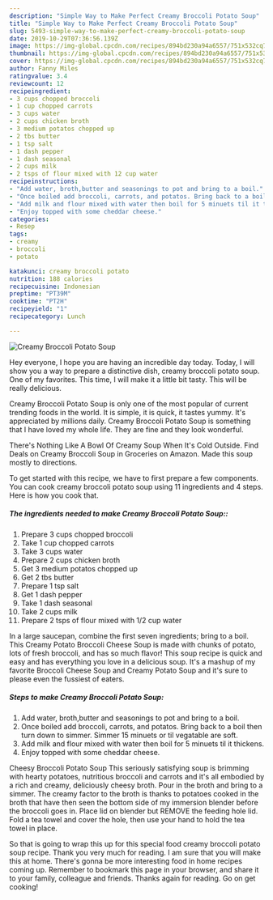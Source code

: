 ```yaml
---
description: "Simple Way to Make Perfect Creamy Broccoli Potato Soup"
title: "Simple Way to Make Perfect Creamy Broccoli Potato Soup"
slug: 5493-simple-way-to-make-perfect-creamy-broccoli-potato-soup
date: 2019-10-29T07:36:56.139Z
image: https://img-global.cpcdn.com/recipes/894bd230a94a6557/751x532cq70/creamy-broccoli-potato-soup-recipe-main-photo.jpg
thumbnail: https://img-global.cpcdn.com/recipes/894bd230a94a6557/751x532cq70/creamy-broccoli-potato-soup-recipe-main-photo.jpg
cover: https://img-global.cpcdn.com/recipes/894bd230a94a6557/751x532cq70/creamy-broccoli-potato-soup-recipe-main-photo.jpg
author: Fanny Miles
ratingvalue: 3.4
reviewcount: 12
recipeingredient:
- 3 cups chopped broccoli
- 1 cup chopped carrots
- 3 cups water
- 2 cups chicken broth
- 3 medium potatos chopped up
- 2 tbs butter
- 1 tsp salt
- 1 dash pepper
- 1 dash seasonal
- 2 cups milk
- 2 tsps of flour mixed with 12 cup water
recipeinstructions:
- "Add water, broth,butter and seasonings to pot and bring to a boil."
- "Once boiled add broccoli, carrots, and potatos. Bring back to a boil then turn down to simmer. Simmer 15 minuets or til vegatable are soft."
- "Add milk and flour mixed with water then boil for 5 minuets til it thickens."
- "Enjoy topped with some cheddar cheese."
categories:
- Resep
tags:
- creamy
- broccoli
- potato

katakunci: creamy broccoli potato
nutrition: 188 calories
recipecuisine: Indonesian
preptime: "PT39M"
cooktime: "PT2H"
recipeyield: "1"
recipecategory: Lunch

---
```



![Creamy Broccoli Potato Soup](https://img-global.cpcdn.com/recipes/894bd230a94a6557/751x532cq70/creamy-broccoli-potato-soup-recipe-main-photo.jpg)

Hey everyone, I hope you are having an incredible day today. Today, I will show you a way to prepare a distinctive dish, creamy broccoli potato soup. One of my favorites. This time, I will make it a little bit tasty. This will be really delicious.

Creamy Broccoli Potato Soup is only one of the most popular of current trending foods in the world. It is simple, it is quick, it tastes yummy. It's appreciated by millions daily. Creamy Broccoli Potato Soup is something that I have loved my whole life. They are fine and they look wonderful.

There&#39;s Nothing Like A Bowl Of Creamy Soup When It&#39;s Cold Outside. Find Deals on Creamy Broccoli Soup in Groceries on Amazon. Made this soup mostly to directions.


To get started with this recipe, we have to first prepare a few components. You can cook creamy broccoli potato soup using 11 ingredients and 4 steps. Here is how you cook that.

##### The ingredients needed to make Creamy Broccoli Potato Soup::

1. Prepare 3 cups chopped broccoli
1. Take 1 cup chopped carrots
1. Take 3 cups water
1. Prepare 2 cups chicken broth
1. Get 3 medium potatos chopped up
1. Get 2 tbs butter
1. Prepare 1 tsp salt
1. Get 1 dash pepper
1. Take 1 dash seasonal
1. Take 2 cups milk
1. Prepare 2 tsps of flour mixed with 1/2 cup water


In a large saucepan, combine the first seven ingredients; bring to a boil. This Creamy Potato Broccoli Cheese Soup is made with chunks of potato, lots of fresh broccoli, and has so much flavor! This soup recipe is quick and easy and has everything you love in a delicious soup. It&#39;s a mashup of my favorite Broccoli Cheese Soup and Creamy Potato Soup and it&#39;s sure to please even the fussiest of eaters. 

##### Steps to make Creamy Broccoli Potato Soup:

1. Add water, broth,butter and seasonings to pot and bring to a boil.
1. Once boiled add broccoli, carrots, and potatos. Bring back to a boil then turn down to simmer. Simmer 15 minuets or til vegatable are soft.
1. Add milk and flour mixed with water then boil for 5 minuets til it thickens.
1. Enjoy topped with some cheddar cheese.


Cheesy Broccoli Potato Soup This seriously satisfying soup is brimming with hearty potatoes, nutritious broccoli and carrots and it&#39;s all embodied by a rich and creamy, deliciously cheesy broth. Pour in the broth and bring to a simmer. The creamy factor to the broth is thanks to potatoes cooked in the broth that have then seen the bottom side of my immersion blender before the broccoli goes in. Place lid on blender but REMOVE the feeding hole lid. Fold a tea towel and cover the hole, then use your hand to hold the tea towel in place. 

So that is going to wrap this up for this special food creamy broccoli potato soup recipe. Thank you very much for reading. I am sure that you will make this at home. There's gonna be more interesting food in home recipes coming up. Remember to bookmark this page in your browser, and share it to your family, colleague and friends. Thanks again for reading. Go on get cooking!
